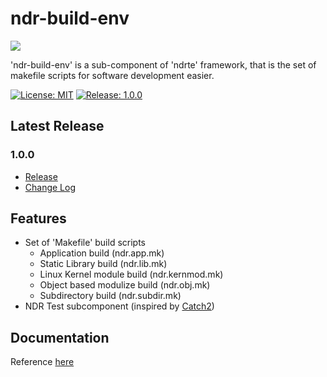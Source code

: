 # ndr-build-env

<img src="https://avatars3.githubusercontent.com/u/19686401" align="center" />

'ndr-build-env' is a sub-component of 'ndrte' framework, that is the set of makefile scripts for software development easier.

[![License: MIT](https://img.shields.io/badge/License-MIT-green.svg)](https://opensource.org/licenses/MIT)
[![Release: 1.0.0](https://img.shields.io/badge/release-v1.0.0-blue.svg)](https://github.com/openndr/ndr-build-env/releases/tag/v1.0.0)

## Latest Release
### 1.0.0
- [Release](https://github.com/openndr/ndr-build-env/releases/tag/v1.0.0)
- [Change Log](https://github.com/openndr/ndr-build-env/projects/3)

## Features
* Set of 'Makefile' build scripts
    * Application build             (ndr.app.mk)
    * Static Library build          (ndr.lib.mk)
    * Linux Kernel module build     (ndr.kernmod.mk)
    * Object based modulize build   (ndr.obj.mk)
    * Subdirectory build            (ndr.subdir.mk)
* NDR Test subcomponent (inspired by [Catch2](https://github.com/catchorg/Catch2))

## Documentation
Reference [here](https://github.com/openndr/ndr-build-env/wiki)